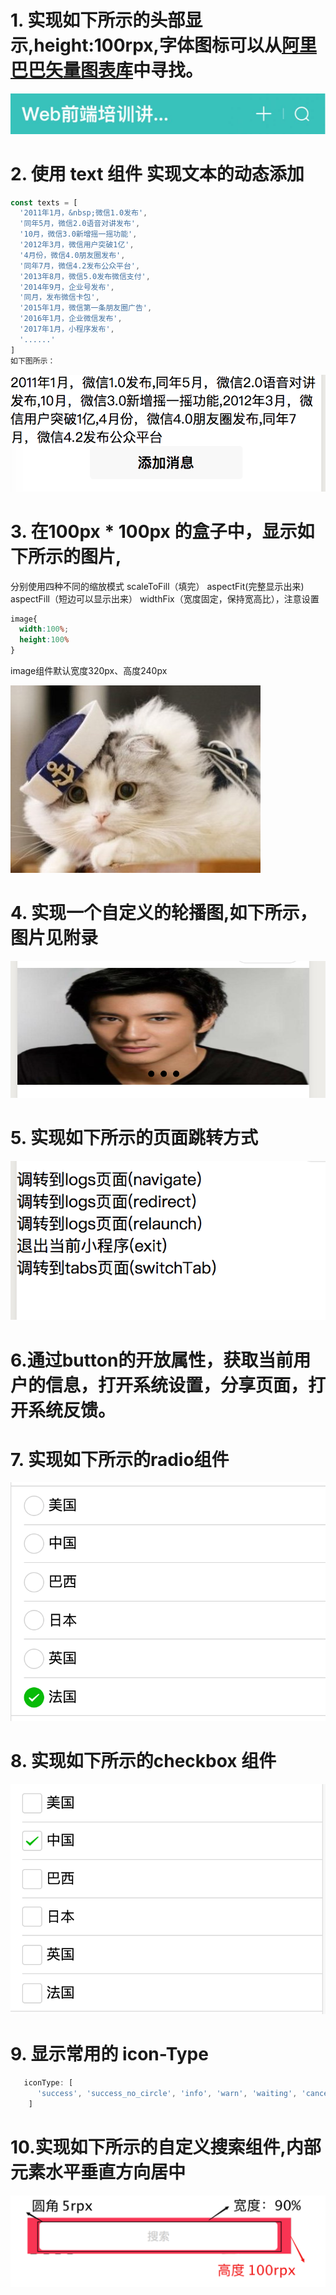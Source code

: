 # 1. 实现如下所示的头部显示,height:100rpx,字体图标可以从[阿里巴巴矢量图表库](https://www.iconfont.cn/home/index?spm=a313x.7781069.1998910419.2)中寻找。

![image-20200519011844369](%E4%BD%9C%E4%B8%9A.assets/image-20200519011844369.png)



# 2. 使用 text 组件 实现文本的动态添加

```js
const texts = [
  '2011年1月，&nbsp;微信1.0发布',
  '同年5月，微信2.0语音对讲发布',
  '10月，微信3.0新增摇一摇功能',
  '2012年3月，微信用户突破1亿',
  '4月份，微信4.0朋友圈发布',
  '同年7月，微信4.2发布公众平台',
  '2013年8月，微信5.0发布微信支付',
  '2014年9月，企业号发布',
  '同月，发布微信卡包',
  '2015年1月，微信第一条朋友圈广告',
  '2016年1月，企业微信发布',
  '2017年1月，小程序发布',
  '......'
]
如下图所示：
```

![image-20200519020258251](%E4%BD%9C%E4%B8%9A.assets/image-20200519020258251.png)

# 3. 在100px * 100px 的盒子中，显示如下所示的图片,

分别使用四种不同的缩放模式  scaleToFill（填完）   aspectFit(完整显示出来)  aspectFill（短边可以显示出来） widthFix（宽度固定，保持宽高比），注意设置

```css
image{
  width:100%;
  height:100%
}
```

image组件默认宽度320px、高度240px

  ![image](%E4%BD%9C%E4%B8%9A.assets/0.4cb08bb4.jpg)

# 4. 实现一个自定义的轮播图,如下所示，图片见附录

![image-20200519053445904](%E4%BD%9C%E4%B8%9A.assets/image-20200519053445904.png)



# 5. 实现如下所示的页面跳转方式

![image-20200519055255842](%E4%BD%9C%E4%B8%9A.assets/image-20200519055255842.png)

# 6.通过button的开放属性，获取当前用户的信息，打开系统设置，分享页面，打开系统反馈。



# 7. 实现如下所示的radio组件

![image-20200519062234766](%E4%BD%9C%E4%B8%9A.assets/image-20200519062234766.png)

# 8. 实现如下所示的checkbox 组件

![image-20200519062316332](%E4%BD%9C%E4%B8%9A.assets/image-20200519062316332.png)

# 9. 显示常用的  icon-Type

```js
   iconType: [
      'success', 'success_no_circle', 'info', 'warn', 'waiting', 'cancel', 'download', 'search', 'clear'
    ]
```

# 10.实现如下所示的自定义搜索组件,内部元素水平垂直方向居中

![image-20200519062815315](%E4%BD%9C%E4%B8%9A.assets/image-20200519062815315.png)

